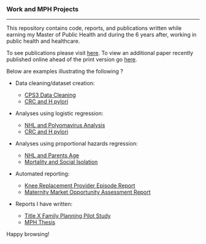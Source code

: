 ### Work and MPH Projects
________________________

This repository contains code, reports, and publications written while earning my Master of Public Health and during the 6 years after, working in public health and healthcare. 

To see publications please visit [here](https://github.com/jlb123/Projects/tree/master/Publications). To view an additional paper recently published online ahead of the print version go [here](https://www.ncbi.nlm.nih.gov/pubmed/29140936).

Below are examples illustrating the following ? 

- Data cleaning/dataset creation: 
   - [CPS3 Data Cleaning](https://github.com/jlb123/Projects/blob/master/American%20Cancer%20Society/CPS3%20Data%20Cleaning/Physical%20Activity%20and%20Anthropometry%20Derived%20Variables.sas)
   - [CRC and H pylori](https://github.com/jlb123/Projects/blob/master/American%20Cancer%20Society/CRC%20and%20H%20Pylori/CRC%20and%20H%20Pylori%20Cohort.sas)
   
- Analyses using logistic regression:
   - [NHL and Polyomavirus Analysis](https://github.com/jlb123/Projects/blob/master/American%20Cancer%20Society/NHL%20and%20Polyomavirus/NHL%20and%20Polyomavirus%20Analysis.sas)
   - [CRC and H pylori](https://github.com/jlb123/Projects/blob/master/American%20Cancer%20Society/CRC%20and%20H%20Pylori/CRC%20and%20H%20Pylori%20Analysis.sas)
   
- Analyses using proportional hazards regression:
   - [NHL and Parents Age](https://github.com/jlb123/Projects/blob/master/American%20Cancer%20Society/NHL%20and%20Parents%20Age/NHL%20and%20Parents%20Age%20Analysis.sas)
   - [Mortality and Social Isolation](https://github.com/jlb123/Projects/blob/master/American%20Cancer%20Society/Mortality%20and%20Social%20Isolation/Social%20Isolation%20Analysis.sas)
   
- Automated reporting:
   - [Knee Replacement Provider Episode Report](https://github.com/jlb123/Projects/blob/master/Anthem/Total%20Knee-Hip%20Replacement/THR-TKR%20PER.sas)
   - [Maternity Market Opportunity Assessment Report](https://github.com/jlb123/Projects/blob/master/Anthem/Maternity/MAT%20MOA.sas)
   
- Reports I have written: 
   - [Title X Family Planning Pilot Study](https://github.com/jlb123/Projects/blob/master/Emory%20MPH/KY%20Practicum/GSIP%20Final%20Report.pdf)
   - [MPH Thesis](https://github.com/jlb123/Projects/blob/master/Emory%20MPH/Thesis/Blase_Thesis.pdf)
   
Happy browsing!
